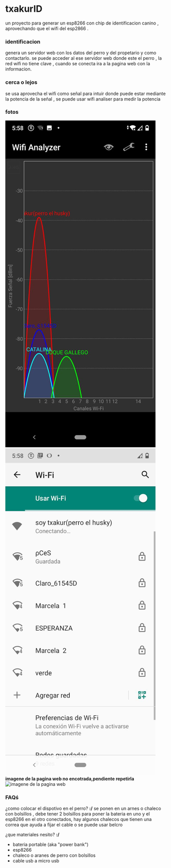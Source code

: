 # txakurID

un proyecto para generar un esp8266 con chip de identificacion canino , aprovechando que el wifi del esp2866 .

### identificacion

genera un servidor web con los datos del perro y del propetario y como contactarlo.
se puede acceder al ese servidor web donde este el perro , la red wifi no tiene clave , cuando se conecta ira a la pagina web con la informacion.

### cerca o lejos

se usa aprovecha el wifi como señal para intuir donde puede estar mediante la potencia de la señal , se puede usar wifi analiser para medir la potencia

### fotos 


![signal](https://github.com/jero98772/txakurID/blob/main/docs/pictures/signal.jpg)
![wifi](https://github.com/jero98772/txakurID/blob/main/docs/pictures/wifi.jpg)
**imagene de la pagina web no encotrada,pendiente repetirla**
![imagene de la pagina web]() 

 
### FAQś 

¿como colocar el dispotivo en el perro?
**:/**
se ponen en un arnes o chaleco con bolsillos , debe tener 2 bolsillos para poner la bateria en uno y el esp8266 en el otro conectados, hay algunos chalecos que tienen una correa que ayuda a fijar el cable o se puede usar belcro

¿que materiales nesito?
**:/**
- bateria portable (aka "power bank")
- esp8266
- chaleco o aranes de perro con bolsillos 
- cable usb a micro usb